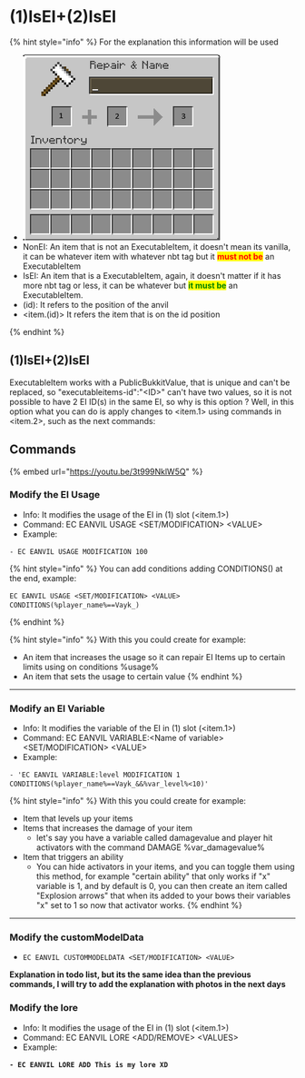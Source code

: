 # (1)IsEI+(2)IsEI

{% hint style="info" %}
For the explanation this information will be used

* ![](<../../../.gitbook/assets/image (1) (1) (1) (1) (1) (1).png>)
* NonEI: An item that is not an ExecutableItem, it doesn't mean its vanilla, it can be whatever item with whatever nbt tag but it <mark style="color:red;">**must not be**</mark> an ExecutableItem
* IsEI: An item that is a ExecutableItem, again, it doesn't matter if it has more nbt tag or less, it can be whatever but <mark style="color:green;">**it must be**</mark> an ExecutableItem.
* (id): It refers to the position of the anvil
* \<item.(id)> It refers the item that is on the id position


{% endhint %}

## (1)IsEI+(2)IsEI

ExecutableItem works with a PublicBukkitValue, that is unique and can't be replaced, so "executableitems-id":"\<ID>" can't have two values, so it is not possible to have 2 EI ID(s) in the same EI, so why is this option ? Well, in this option what you can do is apply changes to \<item.1> using commands in \<item.2>, such as the next commands:

## Commands

{% embed url="https://youtu.be/3t999NklW5Q" %}

### Modify the EI Usage

* Info: It modifies the usage of the EI in (1) slot (\<item.1>)
* Command: EC EANVIL USAGE \<SET/MODIFICATION> \<VALUE>
* Example:

```
- EC EANVIL USAGE MODIFICATION 100
```

{% hint style="info" %}
You can add conditions adding CONDITIONS() at the end, example:

```
EC EANVIL USAGE <SET/MODIFICATION> <VALUE> CONDITIONS(%player_name%==Vayk_)
```
{% endhint %}

{% hint style="info" %}
With this you could create for example:

* An item that increases the usage so it can repair EI Items up to certain limits using on conditions %usage%
* An item that sets the usage to certain value
{% endhint %}

***

### Modify an EI Variable

* Info: It modifies the variable of the EI in (1) slot (\<item.1>)
* Command: EC EANVIL VARIABLE:\<Name of variable> \<SET/MODIFICATION> \<VALUE>
* Example:

```
- 'EC EANVIL VARIABLE:level MODIFICATION 1 CONDITIONS(%player_name%==Vayk_&&%var_level%<10)'
```

{% hint style="info" %}
With this you could create for example:

* Item that levels up your items
* Items that increases the damage of your item
  * let's say you have a variable called damagevalue and player hit activators with the command DAMAGE %var\_damagevalue%
* Item that triggers an ability
  * You can hide activators in your items, and you can toggle them using this method, for example "certain ability" that only works if "x" variable is 1, and by default is 0, you can then create an item called "Explosion arrows" that when its added to your bows their variables "x" set to 1 so now that activator works.
{% endhint %}

***

### Modify the customModelData

* ```
  EC EANVIL CUSTOMMODELDATA <SET/MODIFICATION> <VALUE>
  ```

**Explanation in todo list, but its the same idea than the previous commands, I will try to add the explanation with photos in the next days**

### Modify the lore

* Info: It modifies the usage of the EI in (1) slot (\<item.1>)
* Command: EC EANVIL LORE \<ADD/REMOVE> \<VALUES>
* Example:

<pre class="language-yaml"><code class="lang-yaml"><strong>- EC EANVIL LORE ADD This is my lore XD
</strong></code></pre>

&#x20;
